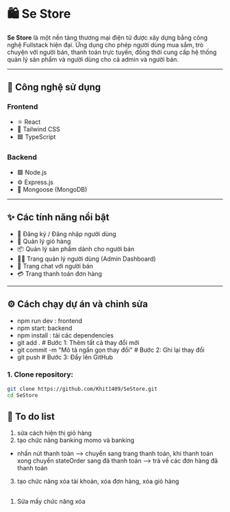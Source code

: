 # 🛍️ Se Store

**Se Store** là một nền tảng thương mại điện tử được xây dựng bằng công nghệ Fullstack hiện đại. Ứng dụng cho phép người dùng mua sắm, trò chuyện với người bán, thanh toán trực tuyến, đồng thời cung cấp hệ thống quản lý sản phẩm và người dùng cho cả admin và người bán.

---

## 🚀 Công nghệ sử dụng

### Frontend

- ⚛️ React
- 💨 Tailwind CSS
- 🟦 TypeScript

### Backend

- 🟩 Node.js
- ⚙️ Express.js
- 🍃 Mongoose (MongoDB)

---

## ✨ Các tính năng nổi bật

- 🔐 Đăng ký / Đăng nhập người dùng
- 🛒 Quản lý giỏ hàng
- 📦 Quản lý sản phẩm dành cho người bán
- 🧑‍💼 Trang quản lý người dùng (Admin Dashboard)
- 💬 Trang chat với người bán
- 💳 Trang thanh toán đơn hàng

---

## ⚙️ Cách chạy dự án và chỉnh sửa

- npm run dev : frontend
- npm start: backend
- npm install : tải các dependencies
- git add . # Bước 1: Thêm tất cả thay đổi mới
- git commit -m "Mô tả ngắn gọn thay đổi" # Bước 2: Ghi lại thay đổi
- git push # Bước 3: Đẩy lên GitHub

### 1. Clone repository:

```bash
git clone https://github.com/Khit1409/SeStore.git
cd SeStore
```

## 📌 To do list

<!-- 1. Thiết kế Database cho Oder Product -->
<!-- 2. chạy thử và điều chỉnh controller. -->

1. sửa cách hiện thị giỏ hàng
2. tạo chức năng banking momo và banking

- nhấn nút thanh toán --> chuyển sang trang thanh toán, khi thanh toán xong chuyển stateOrder sang đã thanh toán --> trả về các đơn hàng đã thanh toán

3. tạo chức năng xóa tài khoản, xóa đơn hàng, xóa giỏ hàng
   <!-- 3. chỉnh lại các chức năng thêm sửa xóa lọc sản phẩm. -->
   <!-- 4. sửa tên các file có cùng nhiệm vụ -->
   <!-- 5. Tạo trang cho admin -->

##

1. Sửa mấy chức năng xóa
